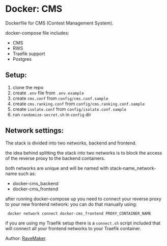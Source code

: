 # Docker: CMS
Dockerfile for CMS (Contest Management System).

docker-compose file includes:
 - CMS
 - RWS
 - Traefik support
 - Postgres

## Setup:
1. clone the repo
2. create `.env` file from `.env.example`
3. create `cms.conf` from `config/cms.conf.sample`
4. create `cms.ranking.conf` from `config/cms.ranking.conf.sample`
5. create `isolate.conf` from `config/isolate.conf.sample`
6. run `randomize-secret.sh` in `config` dir

## Network settings:
The stack is divided into two networks, backend and frontend.

the idea behind splitting the stack into two networks
is to block the access of the reverse proxy to the backend containers.

both networks are unique and will be named with stack-name_network-name such as:

- docker-cms_backend
- docker-cms_frontend

after running docker-compose up you need to connect your reverse proxy to your new frontend network:
 you can do that manually using:
 
```
 docker network connect docker-cms_frontend PROXY_CONTAINER_NAME
 ```

if you are using my Traefik setup there is a `connect.sh` script included that will connect all your frontend networks to your Traefik container.

Author: [RaveMaker][RaveMaker].

[RaveMaker]: http://ravemaker.net